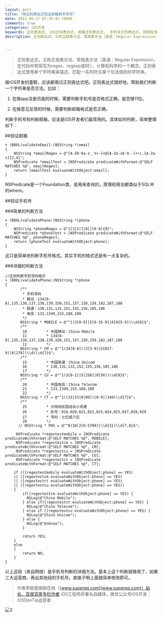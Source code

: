 ```yaml
---
layout: post
title: "用正则表达式验证邮箱和手机号"
date: 2015-06-27 07:35:42 +0800
comments: true
categories: iOS开发
keywords: 正则表达式, iOS正则表达式, 邮箱正则表达式,  手机号正则表达式, 刚刚在线
description: 正则表达式，又称正规表示法、常规表示法（英语：Regular Expression，在代码中常简写为regex、regexp或RE），计算机科学的一个概念。正则表达式使用单个字符串来描述、匹配一系列符合某个句法规则的字符串。


---
```


>正则表达式，又称正规表示法、常规表示法（英语：Regular Expression，在代码中常简写为regex、regexp或RE），计算机科学的一个概念。正则表达式使用单个字符串来描述、匹配一系列符合某个句法规则的字符串。


做iOS开发的童鞋，应该都用过正则表达式吧。正则表达式很好地，帮助我们判断一个字符串是否合法。比如：

1. 在做app注册页面的时候，需要判断手机号是否格式正确，是否够11位。

2. 在做意见反馈的时候，需要判断邮箱格式是否正确。

判断手机号和判断邮箱，应该是iOS开发者们最常用的。具体如何判断，简单整理如下：

##验证邮箱

	+ (BOOL)validateEmail:(NSString *)email
	{
	    NSString *emailRegex = @"[A-Z0-9a-z._%+-]+@[A-Za-z0-9.-]+\\.[A-Za-z]{2,4}";
	    NSPredicate *emailTest = [NSPredicate predicateWithFormat:@"SELF MATCHES %@", emailRegex];
	    return [emailTest evaluateWithObject:email];
	}

NSPredicate是一个Foundation类，是用来查询的，原理和用法都类似于SQL中的where。


##验证手机号

###简单的判断方法

	+ (BOOL)validatePhone:(NSString *)phone
	{
	    NSString *phoneRegex = @"1[3|5|7|8|][0-9]{9}";
	    NSPredicate *phoneTest = [NSPredicate predicateWithFormat:@"SELF MATCHES %@", phoneRegex];
	    return [phoneTest evaluateWithObject:phone];
	}
	
这只是简单地判断手机号格式。其实手机的格式还是有一点复杂的。

###详细的判断方法

	//正则判断手机号码格式
	+ (BOOL)validatePhone:(NSString *)phone
	{
	       /**
	        * 手机号码
	        * 移动：134[0-8],135,136,137,138,139,150,151,157,158,159,182,187,188
	        * 联通：130,131,132,152,155,156,185,186
	        * 电信：133,1349,153,180,189
	        */
	       NSString * MOBILE = @"^1(3[0-9]|5[0-35-9]|8[025-9])\\d{8}$";
	       /**
	        10         * 中国移动：China Mobile
	        11         * 134[0-8],135,136,137,138,139,150,151,157,158,159,182,187,188
	        12         */
	       NSString * CM = @"^1(34[0-8]|(3[5-9]|5[017-9]|8[278])\\d)\\d{7}$";
	       /**
	        15         * 中国联通：China Unicom
	        16         * 130,131,132,152,155,156,185,186
	        17         */
	       NSString * CU = @"^1(3[0-2]|5[256]|8[56])\\d{8}$";
	       /**
	        20         * 中国电信：China Telecom
	        21         * 133,1349,153,180,189
	        22         */
	       NSString * CT = @"^1((33|53|8[09])[0-9]|349)\\d{7}$";
	       /**
	        25         * 大陆地区固话及小灵通
	        26         * 区号：010,020,021,022,023,024,025,027,028,029
	        27         * 号码：七位或八位
	        28         */
	      // NSString * PHS = @"^0(10|2[0-5789]|\\d{3})\\d{7,8}$";
	    
	     NSPredicate *regextestmobile = [NSPredicate predicateWithFormat:@"SELF MATCHES %@", MOBILE];
	     NSPredicate *regextestcm = [NSPredicate predicateWithFormat:@"SELF MATCHES %@", CM];
	     NSPredicate *regextestcu = [NSPredicate predicateWithFormat:@"SELF MATCHES %@", CU];
	     NSPredicate *regextestct = [NSPredicate predicateWithFormat:@"SELF MATCHES %@", CT];
	    
	    if (([regextestmobile evaluateWithObject:phone] == YES)
	    || ([regextestcm evaluateWithObject:phone] == YES)
	    || ([regextestct evaluateWithObject:phone] == YES)
	    || ([regextestcu evaluateWithObject:phone] == YES))
	    {
	        if([regextestcm evaluateWithObject:phone] == YES) {
	          NSLog(@"China Mobile");
	        } else if([regextestct evaluateWithObject:phone] == YES) {
	          NSLog(@"China Telecom");
	        } else if ([regextestcu evaluateWithObject:phone] == YES) {
	          NSLog(@"China Unicom");
	        } else {
	          NSLog(@"Unknow");
	        }
	        
	        return YES;
	    }
	    else 
	    {
	        return NO;
	    }
	}


以上这段（来自网络）是手机号判断的详细方法。基本上这个判断就够用了，如果三大运营商，再出其他段的手机号。直接子啊上面做简单修改即可。

>作者李刚是刚刚在线（[www.superqq.com](www.superqq.com)）站长，百度百家专栏作者
>iOS工程师非著名自媒体，微信公众号iOS开发：iOSDevTip运营者

![2](http://7xjrlb.com1.z0.glb.clouddn.com/ios.png)